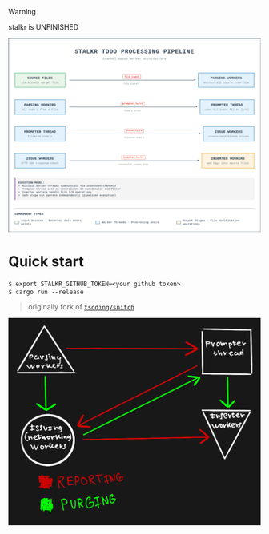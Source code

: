 > [!Warning]
> stalkr is UNFINISHED

![](https://github.com/rakivo/stalkr/blob/master/assets/pipeline-diagram.png)

# Quick start

```console
$ export STALKR_GITHUB_TOKEN=<your github token>
$ cargo run --release
```

> originally fork of [`tsoding/snitch`](https://github.com/tsoding/snitch)

![](https://github.com/rakivo/stalkr/blob/master/assets/drawn-pipeline-diagram.png)
